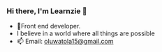 ### Hi there, I'm Learnzie 👋
- 🔭Front end developer.
- I believe in a world where all things are possible
- 📫 Email: oluwatola15@gmail.com
<!--
- ⚡ Fun fact: I'm also a Civil Engineer


**learnzie/Learnzie** is a ✨ _special_ ✨ repository because its `README.md` (this file) appears on your GitHub profile.

Here are some ideas to get you started:

- 🔭 I’m currently working on ...
- 🌱 I’m currently learning ...
- 👯 I’m looking to collaborate on ...
- 🤔 I’m looking for help with ...
- 💬 Ask me about ...
- 📫 How to reach me: ...
- 😄 Pronouns: ...
- ⚡ Fun fact: ...
-->
